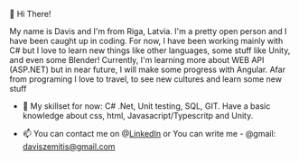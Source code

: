 :wave: Hi There!

My name is Davis and I'm from Riga, Latvia. I'm a pretty open person and I have been caught up in coding. For now, I have been working mainly with C# but I love to learn new things like other languages, some stuff like Unity, and even some Blender! Currently, I'm learning more about WEB API (ASP.NET) but in near future, I will make some progress with Angular. Afar from programing I love to travel, to see new cultures and learn some new stuff

- 🌱 My skillset for now: C# .Net, Unit testing, SQL, GIT. Have a basic knowledge about css, html, Javasacript/Typescritp and Unity.

- 📫 You can contact me on @[LinkedIn](https://www.linkedin.com/in/davis-zemitis/) or You can write me - @gmail: daviszemitis@gmail.com






<!---
DZemitis/DZemitis is a ✨ special ✨ repository because its `README.md` (this file) appears on your GitHub profile.
You can click the Preview link to take a look at your changes.
--->
